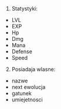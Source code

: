 1. Statystyki:
 - LVL
 - EXP
 - Hp
 - Dmg
 - Mana
 - Defense
 - Speed

 2. Posiadaja wlasne:
 - nazwe
 - next ewolucja
 - gatunek
 - umiejetnosci
 